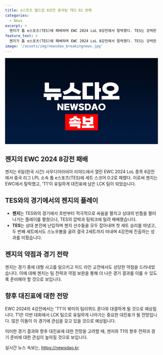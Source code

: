 ```yaml
---
title: e스포츠 월드컵 8강전 중국팀 TES 02 완패
categories:
  - News
excerpt: >
  젠지가 톱 e스포츠(TES)에 패배하며 EWC 2024 LoL 8강전에서 탈락했다. TES는 강력한 플레이로 2세트를 이기고 4강전에 진출했다. 이에 젠지가 탈락하면서 T1이 유일하게 대진표에 남은 LCK 팀이 되었으며, T1은 4강전에서 리퀴드 혼다와 대결한다.
feature_text: >
  젠지가 톱 e스포츠(TES)에 패배하며 EWC 2024 LoL 8강전에서 탈락했다. TES는 강력한 플레이로 2세트를 이기고 4강전에 진출했다. 이에 젠지가 탈락하면서 T1이 유일하게 대진표에 남은 LCK 팀이 되었으며, T1은 4강전에서 리퀴드 혼다와 대결한다.
image: '/assets/img/newsdao_breakingnews.jpg'
---
```


<p><img src="/assets/img/newsdao_breakingnews.jpg" alt="firstkoreanews 속보" /></p>

<h2 data-ke-size="size26">젠지의 EWC 2024 8강전 패배</h2>

<p data-ke-size="size16">젠지는 6일(한국 시간) 사우디아라비아 리야드에서 열린 EWC 2024 LoL 종목 8강전에서 중국 리그 LPL 소속 톱 e스포츠(TES)에 세트 스코어 0:2로 패했다. 이로써 젠지는 EWC에서 탈락했고, 'T1'이 유일하게 대진표에 남은 LCK 팀이 되었습니다.</p>

<h2 data-ke-size="size26">TES와의 경기에서의 젠지의 플레이</h2>

<ul>
<li><b>젠지</b>는 TES와의 경기에서 초반부터 적극적으로 싸움을 펼치고 상대의 빈틈을 찔러나가는 플레이를 펼쳤으나, TES의 압박과 팀워크에 밀려 패배했습니다.</li>
<li><b>TES</b>는 상대 본진에 난입하며 젠지 선수들을 모두 잡아내며 첫 세트 승리를 따냈고, 두 번째 세트에서도 스노우볼을 굴려 결국 2세트까지 따내며 4강전에 진출하는 성과를 이뤘습니다.</li>
</ul>

<h2 data-ke-size="size26">젠지의 약점과 경기 전략</h2>

<p data-ke-size="size16">젠지는 경기 중에 대형 사고를 일으키고 미드 라인 교전에서도 상당한 약점을 드러내었습니다. 이에 대해 젠지는 팀 전략과 약점 보완을 통해 더 나은 경기 결과를 이룰 수 있도록 준비해야 할 것으로 보입니다.</p>

<h2 data-ke-size="size26">향후 대진표에 대한 전망</h2>

<p data-ke-size="size16">EWC 2024의 4강전에서는 'T1'이 북미의 팀리퀴드 혼다와 대결하게 될 것으로 예상됩니다. T1은 이번 대회에서 LCK 팀으로 유일하게 나아가는 중요한 대진표가 될 전망입니다. 많은 이들이 이 경기에 관심을 갖고 있을 것으로 예상됩니다.</p>

<p>이러한 경기 결과와 향후 대진표에 대한 전망을 고려할 때, 젠지와 T1의 향후 전략과 경기 준비에 대한 관심이 높아질 것으로 보입니다.</p>
실시간 뉴스 속보는, <a href="https://newsdao.kr" rel="dofollow">https://newsdao.kr</a>


